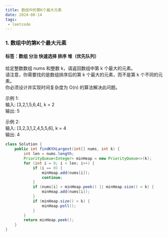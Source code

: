 ```yaml
---
title: 数组中的第K个最大元素
date: 2024-08-14
tags:
 - leetcode
---
```

### 1. 数组中的第K个最大元素
#### 标签：数组 分治 快速选择 排序 堆（优先队列）

给定整数数组 nums 和整数 k，请返回数组中第 k 个最大的元素。<br/>
请注意，你需要找的是数组排序后的第 k 个最大的元素，而不是第 k 个不同的元素。<br/>
你必须设计并实现时间复杂度为 O(n) 的算法解决此问题。<br/>

示例 1:<br/>
  输入: [3,2,1,5,6,4], k = 2<br/>
  输出: 5<br/>

示例 2:<br/>
  输入: [3,2,3,1,2,4,5,5,6], k = 4<br/>
  输出: 4<br/>
 
```java
class Solution {
    public int findKthLargest(int[] nums, int k) {
        int len = nums.length;
        PriorityQueue<Integer> minHeap = new PriorityQueue<>(k);
        for (int i = 0; i < len; i++) {
            if (i == 0) {
                minHeap.add(nums[i]);
                continue;
            }
            if (nums[i] > minHeap.peek() || minHeap.size() < k) {
                minHeap.add(nums[i]);
            }
            if (minHeap.size() > k) {
                minHeap.poll();
            }
        }
        return minHeap.peek();
    }
}
```
